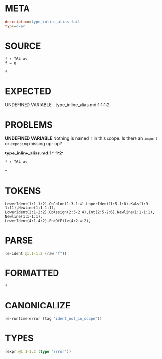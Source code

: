 # META
~~~ini
description=type_inline_alias fail
type=expr
~~~
# SOURCE
~~~roc
f : I64 as
f = 0

f
~~~
# EXPECTED
UNDEFINED VARIABLE - type_inline_alias.md:1:1:1:2
# PROBLEMS
**UNDEFINED VARIABLE**
Nothing is named `f` in this scope.
Is there an `import` or `exposing` missing up-top?

**type_inline_alias.md:1:1:1:2:**
```roc
f : I64 as
```
^


# TOKENS
~~~zig
LowerIdent(1:1-1:2),OpColon(1:3-1:4),UpperIdent(1:5-1:8),KwAs(1:9-1:11),Newline(1:1-1:1),
LowerIdent(2:1-2:2),OpAssign(2:3-2:4),Int(2:5-2:6),Newline(1:1-1:1),
Newline(1:1-1:1),
LowerIdent(4:1-4:2),EndOfFile(4:2-4:2),
~~~
# PARSE
~~~clojure
(e-ident @1.1-1.2 (raw "f"))
~~~
# FORMATTED
~~~roc
f
~~~
# CANONICALIZE
~~~clojure
(e-runtime-error (tag "ident_not_in_scope"))
~~~
# TYPES
~~~clojure
(expr @1.1-1.2 (type "Error"))
~~~
